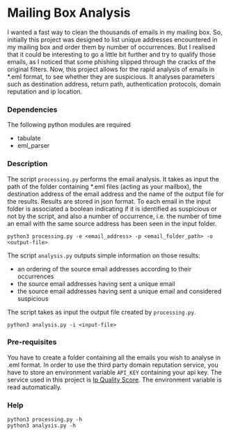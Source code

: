 # Mailing Box Analysis

I wanted a fast way to clean the thousands of emails in my mailing box. So, initially this project was designed to list unique addresses encountered in my mailing box and order them by number of occurrences. 
But I realised that it could be interesting to go a little bit further and try to qualify those emails, as I noticed that some phishing slipped through the cracks of the original filters. 
Now, this project allows for the rapid analysis of emails in *.eml format, to see whether they are suspicious.
It analyses parameters such as destination address, return path, authentication protocols, domain reputation and ip location.

### Dependencies

The following python modules are required 
* tabulate
* eml_parser

### Description

The script ```processing.py``` performs the email analysis. It takes as input the path of the folder containing *.eml files (acting as your mailbox), the destination address of the email address and the name of the output file for the results. Results are stored in json format. To each email in the input folder is associated a boolean indicating if it is identified as suspicious or not by the script, and also a number of occurrence, i.e. the number of time an email with the same source address has been seen in the input folder.

```python3 processing.py -e <email_address> -p <email_folder_path> -o <output-file>```

The script ```analysis.py``` outputs simple information on those results: 
* an ordering of the source email addresses according to their occurrences
* the source email addresses having sent a unique email
* the source email addresses having sent a unique email and considered suspicious

The script takes as input the output file created by ```processing.py```.

```python3 analysis.py -i <input-file>```


### Pre-requisites

You have to create a folder containing all the emails you wish to analyse in .eml format.
In order to use the third party domain reputation service, you have to store an environment variable ```API_KEY``` containing your api key. The service used in this project is [Ip Quality Score](https://ipqualityscore.com). The environment variable is read automatically.

### Help

```
python3 processing.py -h
python3 analysis.py -h
```
